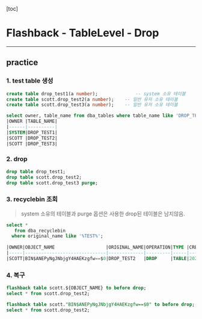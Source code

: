[toc]

# Flashback - TableLevel - Drop

---

## practice

### 1. test table 생성

```sql
create table drop_test1(a number);				-- system 소유 테이블
create table scott.drop_test2(a number);	-- 일반 유저 소유 테이블
create table scott.drop_test3(a number);	-- 일반 유저 소유 테이블

select owner, table_name from dba_tables where table_name like 'DROP_TEST%';
|OWNER |TABLE_NAME|
|------|----------|
|SYSTEM|DROP_TEST1|
|SCOTT |DROP_TEST2|
|SCOTT |DROP_TEST3|
```

### 2. drop

```sql
drop table drop_test1;
drop table scott.drop_test2;
drop table scott.drop_test3 purge;
```

### 3. recyclebin 조회

> system 소유의 테이블과 purge 옵션은 사용한 drop된 테이블은 남지않음.

```sql
select *
   from dba_recyclebin
  where original_name like '%TEST%';
  
|OWNER|OBJECT_NAME                   |ORIGINAL_NAME|OPERATION|TYPE |CREATETIME         |DROPTIME           |CAN_UNDROP|CAN_PURGE|
|-----|------------------------------|-------------|---------|-----|-------------------|-------------------|----------|---------|
|SCOTT|BIN$ANEPyNgJNbjgY4HAEKzgfw==$0|DROP_TEST2   |DROP     |TABLE|2023-07-19:14:10:20|2023-07-19:14:11:18|YES       |YES      |
```

### 4. 복구

```sql
flashback table scott.${OBJECT_NAME} to before drop;
select * from scott.drop_test2;

flashback table scott."BIN$ANEPyNgJNbjgY4HAEKzgfw==$0" to before drop;
select * from scott.drop_test2;
```

